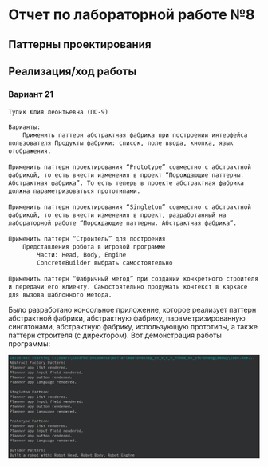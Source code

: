 # Отчет по лабораторной работе №8

## Паттерны проектирования

## Реализация/ход работы

### Вариант 21

`Тупик Юлия леонтьевна (ПО-9)`

    Варианты:
        Применить паттерн абстрактная фабрика при построении интерфейса пользователя Продукты фабрики: список, поле ввода, кнопка, язык отображения.

    Применить паттерн проектирования “Prototype” совместно с абстрактной фабрикой, то есть внести изменения в проект “Порождающие паттерны. Абстрактная фабрика”. То есть теперь в проекте абстрактная фабрика должна параметризоваться прототипами.

    Применить паттерн проектирования “Singleton” совместно с абстрактной фабрикой, то есть внести изменения в проект, разработанный на лабораторной работе “Порождающие паттерны. Абстрактная фабрика”.

    Применить паттерн “Строитель” для построения
        Представления робота в игровой программе
            Части: Head, Body, Engine
            ConcreteBuilder выбрать самостоятельно

    Применить паттерн “Фабричный метод” при создании конкретного строителя и передачи его клиенту. Самостоятельно продумать контекст в каркасе для вызова шаблонного метода.

Было разработано консольное приложение, которое реализует паттерн абстрактной фабрики, абстрактную фабрику, параметризированную синглтонами, абстрактную фабрику, использующую прототипы, а также паттерн строителя (с директором). Вот демонстрация работы программы:

![image](./images/image1.png)
